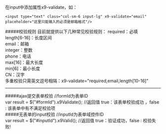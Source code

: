   

在input中添加属性x9-validate，如：  
```
<input type="text" class="col-sm-6 input-lg" x9-validate="email" placeholder="这里只能输入的必须是邮箱格式"/>

```
#####校验规则
目前就提供以下几种常见校验规则：
required：必填  
length[6-16]：长度区间  
email：邮箱  
integer：整数  
phone：电话  
max[16]：最大长度  
min[6]：最小长度  
CN：汉字  
多重校验只需英文逗号相隔：x9-validate="required,email,length[10-16]"  

- - -
#####ajax提交表单校验
//formId为表单ID  
var result = $("#formId").x9Validate();     //返回值 true：该表单校验成功 ，false : 该表单中有不满足校验项  
#####无表单的input校验
//inputId为表单域控件ID  
var result  = $("#inputId").x9Valid();    //返回值 true：验证成功，false : 校验失败!
